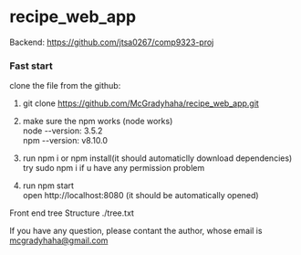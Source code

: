 # recipe_web_app
Backend: https://github.com/jtsa0267/comp9323-proj
### Fast start
clone the file from the github:

1. git clone https://github.com/McGradyhaha/recipe_web_app.git

2. make sure the npm works (node works)  
   node --version: 3.5.2  
   npm --version: v8.10.0

3. run npm i or npm install(it should automaticlly download dependencies)  
   try sudo npm i if u have any permission problem
   
4. run npm start  
open http://localhost:8080 (it should be automatically opened)


Front end tree Structure
./tree.txt


If you have any question, please contant the author, whose email is mcgradyhaha@gmail.com
